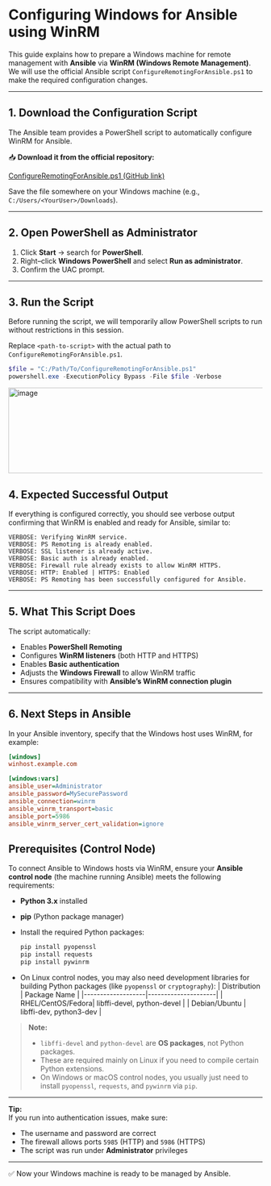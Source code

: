 # Configuring Windows for Ansible using WinRM

This guide explains how to prepare a Windows machine for remote management with **Ansible** via **WinRM (Windows Remote Management)**.  
We will use the official Ansible script `ConfigureRemotingForAnsible.ps1` to make the required configuration changes.

---

## 1. Download the Configuration Script

The Ansible team provides a PowerShell script to automatically configure WinRM for Ansible.

📥 **Download it from the official repository:**

[ConfigureRemotingForAnsible.ps1 (GitHub link)](https://github.com/ansible/ansible/blob/stable-2.9/examples/scripts/ConfigureRemotingForAnsible.ps1)

Save the file somewhere on your Windows machine (e.g., `C:/Users/<YourUser>/Downloads`).

---

## 2. Open PowerShell as Administrator

1. Click **Start** → search for **PowerShell**.
2. Right–click **Windows PowerShell** and select **Run as administrator**.
3. Confirm the UAC prompt.

---

## 3. Run the Script

Before running the script, we will temporarily allow PowerShell scripts to run without restrictions in this session.

Replace `<path-to-script>` with the actual path to `ConfigureRemotingForAnsible.ps1`.

```powershell
$file = "C:/Path/To/ConfigureRemotingForAnsible.ps1"
powershell.exe -ExecutionPolicy Bypass -File $file -Verbose
```

<img width="652" height="170" alt="image" src="https://github.com/user-attachments/assets/7933045e-bc5c-4c1d-809e-4f2036ed9578" />

## 4. Expected Successful Output

If everything is configured correctly, you should see verbose output confirming that WinRM is enabled and ready for Ansible, similar to:

```plaintext
VERBOSE: Verifying WinRM service.
VERBOSE: PS Remoting is already enabled.
VERBOSE: SSL listener is already active.
VERBOSE: Basic auth is already enabled.
VERBOSE: Firewall rule already exists to allow WinRM HTTPS.
VERBOSE: HTTP: Enabled | HTTPS: Enabled
VERBOSE: PS Remoting has been successfully configured for Ansible.
```

---


## 5. What This Script Does

The script automatically:
- Enables **PowerShell Remoting**
- Configures **WinRM listeners** (both HTTP and HTTPS)
- Enables **Basic authentication**
- Adjusts the **Windows Firewall** to allow WinRM traffic
- Ensures compatibility with **Ansible’s WinRM connection plugin**

---

## 6. Next Steps in Ansible

In your Ansible inventory, specify that the Windows host uses WinRM, for example:

```ini
[windows]
winhost.example.com

[windows:vars]
ansible_user=Administrator
ansible_password=MySecurePassword
ansible_connection=winrm
ansible_winrm_transport=basic
ansible_port=5986
ansible_winrm_server_cert_validation=ignore
```
## Prerequisites (Control Node)

To connect Ansible to Windows hosts via WinRM, ensure your **Ansible control node** (the machine running Ansible) meets the following requirements:

- **Python 3.x** installed  
- **pip** (Python package manager)  
- Install the required Python packages:
  ```bash
  pip install pyopenssl
  pip install requests
  pip install pywinrm
  ```

- On Linux control nodes, you may also need development libraries for building Python packages (like `pyopenssl` or `cryptography`):
  | Distribution      | Package Name        |
  |-------------------|---------------------|
  | RHEL/CentOS/Fedora| libffi-devel, python-devel |
  | Debian/Ubuntu     | libffi-dev, python3-dev    |

> **Note:**  
> - `libffi-devel` and `python-devel` are **OS packages**, not Python packages.  
> - These are required mainly on Linux if you need to compile certain Python extensions.  
> - On Windows or macOS control nodes, you usually just need to install `pyopenssl`, `requests`, and `pywinrm` via `pip`.
---

**Tip:**  
If you run into authentication issues, make sure:
- The username and password are correct
- The firewall allows ports `5985` (HTTP) and `5986` (HTTPS)
- The script was run under **Administrator** privileges

---

✅ Now your Windows machine is ready to be managed by Ansible.
